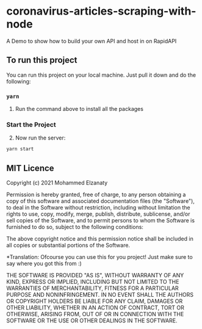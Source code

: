 # coronavirus-articles-scraping-with-node

A Demo to show how to build your own API and host in on RapidAPI

## To run this project

You can run this project on your local machine. Just pull it down and do the following:

### `yarn`

1. Run the command above to install all the packages

### Start the Project

2. Now run the server:

```bash
yarn start
```

## MIT Licence

Copyright (c) 2021 Mohammed Elzanaty

Permission is hereby granted, free of charge, to any person obtaining a copy of this software and associated documentation files (the "Software"), to deal in the Software without restriction, including without limitation the rights to use, copy, modify, merge, publish, distribute, sublicense, and/or sell copies of the Software, and to permit persons to whom the Software is furnished to do so, subject to the following conditions:

The above copyright notice and this permission notice shall be included in all copies or substantial portions of the Software.

*Translation: Ofcourse you can use this for you project! Just make sure to say where you got this from :)

THE SOFTWARE IS PROVIDED "AS IS", WITHOUT WARRANTY OF ANY KIND, EXPRESS OR IMPLIED, INCLUDING BUT NOT LIMITED TO THE WARRANTIES OF MERCHANTABILITY, FITNESS FOR A PARTICULAR PURPOSE AND NONINFRINGEMENT. IN NO EVENT SHALL THE AUTHORS OR COPYRIGHT HOLDERS BE LIABLE FOR ANY CLAIM, DAMAGES OR OTHER LIABILITY, WHETHER IN AN ACTION OF CONTRACT, TORT OR OTHERWISE, ARISING FROM, OUT OF OR IN CONNECTION WITH THE SOFTWARE OR THE USE OR OTHER DEALINGS IN THE SOFTWARE.


